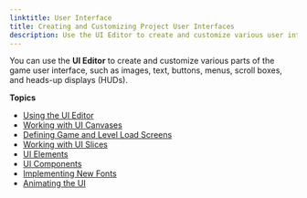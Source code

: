 ```yaml
---
linktitle: User Interface
title: Creating and Customizing Project User Interfaces
description: Use the UI Editor to create and customize various user interface elements in Open 3D Engine.
---
```


You can use the **UI Editor** to create and customize various parts of the game user interface, such as images, text, buttons, menus, scroll boxes, and heads-up displays (HUDs).

**Topics**

* [Using the UI Editor](./editor)
* [Working with UI Canvases](./editor/creating-canvases)
* [Defining Game and Level Load Screens](./editor/load-screens)
* [Working with UI Slices](./editor/working-slices)
* [UI Elements](./editor/elements/)
* [UI Components](./editor/components)
* [Implementing New Fonts](./fonts)
* [Animating the UI](./animating)
